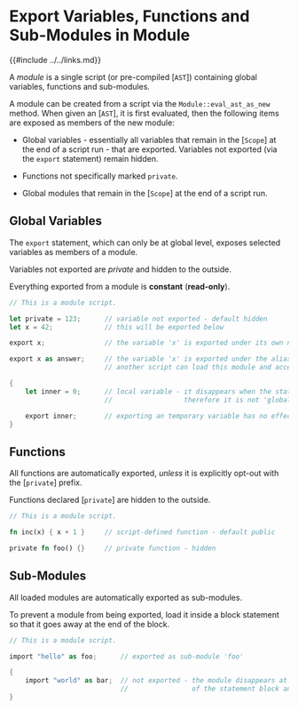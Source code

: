 Export Variables, Functions and Sub-Modules in Module
===================================================

{{#include ../../links.md}}

A _module_ is a single script (or pre-compiled [`AST`]) containing global variables, functions and sub-modules.

A module can be created from a script via the `Module::eval_ast_as_new` method. When given an [`AST`],
it is first evaluated, then the following items are exposed as members of the new module:

* Global variables - essentially all variables that remain in the [`Scope`] at the end of a script run - that are exported. Variables not exported (via the `export` statement) remain hidden.

* Functions not specifically marked `private`.

* Global modules that remain in the [`Scope`] at the end of a script run.


Global Variables
----------------

The `export` statement, which can only be at global level, exposes selected variables as members of a module.

Variables not exported are _private_ and hidden to the outside.

Everything exported from a module is **constant** (**read-only**).

```rust
// This is a module script.

let private = 123;      // variable not exported - default hidden
let x = 42;             // this will be exported below

export x;               // the variable 'x' is exported under its own name

export x as answer;     // the variable 'x' is exported under the alias 'answer'
                        // another script can load this module and access 'x' as 'module::answer'

{
    let inner = 0;      // local variable - it disappears when the statement block ends,
                        //                  therefore it is not 'global' and is not exported

    export inner;       // exporting an temporary variable has no effect
}
```


Functions
---------

All functions are automatically exported, _unless_ it is explicitly opt-out with the [`private`] prefix.

Functions declared [`private`] are hidden to the outside.

```rust
// This is a module script.

fn inc(x) { x + 1 }     // script-defined function - default public

private fn foo() {}     // private function - hidden
```


Sub-Modules
-----------

All loaded modules are automatically exported as sub-modules.

To prevent a module from being exported, load it inside a block statement so that it goes away at the
end of the block.

```rust
// This is a module script.

import "hello" as foo;      // exported as sub-module 'foo'

{
    import "world" as bar;  // not exported - the module disappears at the end
                            //                of the statement block and is not 'global'
}
```
